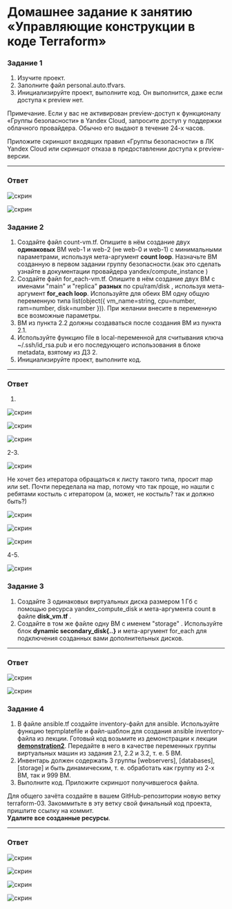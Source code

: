 # Домашнее задание к занятию «Управляющие конструкции в коде Terraform»


### Задание 1

1. Изучите проект.
2. Заполните файл personal.auto.tfvars.
3. Инициализируйте проект, выполните код. Он выполнится, даже если доступа к preview нет.

Примечание. Если у вас не активирован preview-доступ к функционалу «Группы безопасности» в Yandex Cloud, запросите доступ у поддержки облачного провайдера. Обычно его выдают в течение 24-х часов.

Приложите скриншот входящих правил «Группы безопасности» в ЛК Yandex Cloud или скриншот отказа в предоставлении доступа к preview-версии.

------

### Ответ

![скрин](https://github.com/Jlljully/terr03/blob/main/Untitled.png "")   

![скрин](https://github.com/Jlljully/terr03/blob/main/Untitled2.png "")  


### Задание 2

1. Создайте файл count-vm.tf. Опишите в нём создание двух **одинаковых** ВМ  web-1 и web-2 (не web-0 и web-1) с минимальными параметрами, используя мета-аргумент **count loop**. Назначьте ВМ созданную в первом задании группу безопасности.(как это сделать узнайте в документации провайдера yandex/compute_instance )
2. Создайте файл for_each-vm.tf. Опишите в нём создание двух ВМ с именами "main" и "replica" **разных** по cpu/ram/disk , используя мета-аргумент **for_each loop**. Используйте для обеих ВМ одну общую переменную типа list(object({ vm_name=string, cpu=number, ram=number, disk=number  })). При желании внесите в переменную все возможные параметры.
3. ВМ из пункта 2.2 должны создаваться после создания ВМ из пункта 2.1.
4. Используйте функцию file в local-переменной для считывания ключа ~/.ssh/id_rsa.pub и его последующего использования в блоке metadata, взятому из ДЗ 2.
5. Инициализируйте проект, выполните код.

------

### Ответ

1.
![скрин](https://github.com/Jlljully/terr03/blob/main/Untitled3.png "")   

![скрин](https://github.com/Jlljully/terr03/blob/main/Untitled4.png "")  

![скрин](https://github.com/Jlljully/terr03/blob/main/Untitled5.png "")  

2-3. 

![скрин](https://github.com/Jlljully/terr03/blob/main/Untitled6.png "")   

Не хочет без итератора обращаться к листу такого типа, просит map или set. Почти переделала на map, потому что так проще, но нашли с ребятами костыль с итератором (а, может, не костыль? так и должно быть?)  

![скрин](https://github.com/Jlljully/terr03/blob/main/Untitled7.png "")  

![скрин](https://github.com/Jlljully/terr03/blob/main/Untitled8.png "")  

![скрин](https://github.com/Jlljully/terr03/blob/main/Untitled9.png "")  

4-5. 

![скрин](https://github.com/Jlljully/terr03/blob/main/Untitled10.png "")  


### Задание 3

1. Создайте 3 одинаковых виртуальных диска размером 1 Гб с помощью ресурса yandex_compute_disk и мета-аргумента count в файле **disk_vm.tf** .
2. Создайте в том же файле одну ВМ c именем "storage" . Используйте блок **dynamic secondary_disk{..}** и мета-аргумент for_each для подключения созданных вами дополнительных дисков.

------

### Ответ

![скрин](https://github.com/Jlljully/terr03/blob/main/Untitled11.png "")  

![скрин](https://github.com/Jlljully/terr03/blob/main/Untitled12.png "")  


### Задание 4

1. В файле ansible.tf создайте inventory-файл для ansible.
Используйте функцию tepmplatefile и файл-шаблон для создания ansible inventory-файла из лекции.
Готовый код возьмите из демонстрации к лекции [**demonstration2**](https://github.com/netology-code/ter-homeworks/tree/main/03/demonstration2).
Передайте в него в качестве переменных группы виртуальных машин из задания 2.1, 2.2 и 3.2, т. е. 5 ВМ.
2. Инвентарь должен содержать 3 группы [webservers], [databases], [storage] и быть динамическим, т. е. обработать как группу из 2-х ВМ, так и 999 ВМ.
4. Выполните код. Приложите скриншот получившегося файла. 

Для общего зачёта создайте в вашем GitHub-репозитории новую ветку terraform-03. Закоммитьте в эту ветку свой финальный код проекта, пришлите ссылку на коммит.   
**Удалите все созданные ресурсы**.

------

### Ответ

![скрин](https://github.com/Jlljully/terr03/blob/main/Untitled13.png "")  

![скрин](https://github.com/Jlljully/terr03/blob/main/Untitled14.png "")  

![скрин](https://github.com/Jlljully/terr03/blob/main/Untitled15.png "")  

![скрин](https://github.com/Jlljully/terr03/blob/main/Untitled16.png "")  


